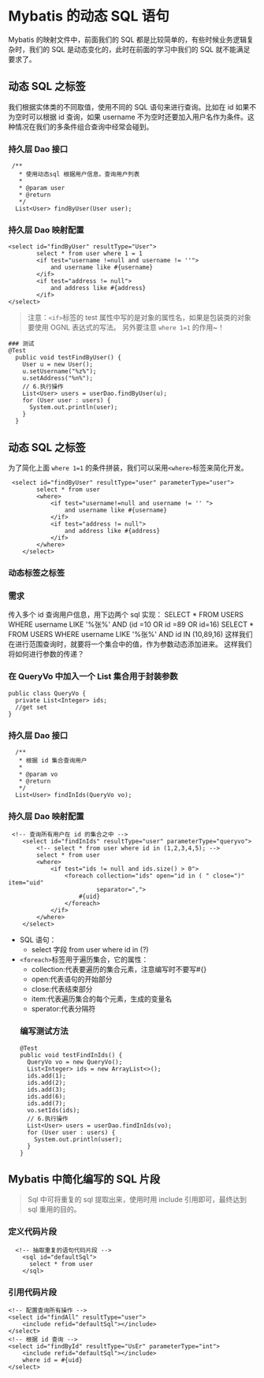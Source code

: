 # Mybatis 的动态 SQL 语句
Mybatis 的映射文件中，前面我们的 SQL 都是比较简单的，有些时候业务逻辑复杂时，我们的 SQL 是动态变化的，此时在前面的学习中我们的 SQL 就不能满足要求了。
## 动态 SQL 之<if>标签
我们根据实体类的不同取值，使用不同的 SQL 语句来进行查询。比如在 id 如果不为空时可以根据 id 查询，如果 username 不为空时还要加入用户名作为条件。这种情况在我们的多条件组合查询中经常会碰到。
### 持久层 Dao 接口
```
 /**
   * 使用动态sql 根据用户信息，查询用户列表
   *
   * @param user
   * @return
   */
  List<User> findByUser(User user);
```
### 持久层 Dao 映射配置
```
<select id="findByUser" resultType="User">
        select * from user where 1 = 1
        <if test="username !=null and username != ''">
            and username like #{username}
        </if>
        <if test="address != null">
            and address like #{address}
        </if>
</select>
```
>注意：`<if>`标签的 test 属性中写的是对象的属性名，如果是包装类的对象要使用 OGNL 表达式的写法。
另外要注意 `where 1=1` 的作用~！
```
### 测试
@Test
  public void testFindByUser() {
    User u = new User();
    u.setUsername("%z%");
    u.setAddress("%n%");
    // 6.执行操作
    List<User> users = userDao.findByUser(u);
    for (User user : users) {
      System.out.println(user);
    }
  }
```
## 动态 SQL 之<where>标签
为了简化上面 `where 1=1` 的条件拼装，我们可以采用`<where>`标签来简化开发。
```
 <select id="findByUser" resultType="user" parameterType="user">
        select * from user
        <where>
            <if test="username!=null and username != '' ">
                and username like #{username}
            </if>
            <if test="address != null">
                and address like #{address}
            </if>
        </where>
    </select>
```
### 动态标签之<foreach>标签
### 需求
传入多个 id 查询用户信息，用下边两个 sql 实现：
SELECT * FROM USERS WHERE username LIKE '%张%' AND (id =10 OR id =89 OR id=16)
SELECT * FROM USERS WHERE username LIKE '%张%' AND id IN (10,89,16)
这样我们在进行范围查询时，就要将一个集合中的值，作为参数动态添加进来。
这样我们将如何进行参数的传递？
### 在 QueryVo 中加入一个 List 集合用于封装参数
```
public class QueryVo {
  private List<Integer> ids;
  //get set
}
```
### 持久层 Dao 接口
```
  /**
   * 根据 id 集合查询用户
   *
   * @param vo
   * @return
   */
  List<User> findInIds(QueryVo vo);
```
### 持久层 Dao 映射配置
```
 <!-- 查询所有用户在 id 的集合之中 -->
    <select id="findInIds" resultType="user" parameterType="queryvo">
        <!-- select * from user where id in (1,2,3,4,5); -->
        select * from user
        <where>
            <if test="ids != null and ids.size() > 0">
                <foreach collection="ids" open="id in ( " close=")" item="uid"
                         separator=",">
                    #{uid}
                </foreach>
            </if>
        </where>
    </select>
```
- SQL 语句：
  - select 字段 from user where id in (?)
- `<foreach>`标签用于遍历集合，它的属性：
  - collection:代表要遍历的集合元素，注意编写时不要写#{}
  - open:代表语句的开始部分
  - close:代表结束部分
  - item:代表遍历集合的每个元素，生成的变量名
  - sperator:代表分隔符
  ### 编写测试方法
  ```
  @Test
  public void testFindInIds() {
    QueryVo vo = new QueryVo();
    List<Integer> ids = new ArrayList<>();
    ids.add(1);
    ids.add(2);
    ids.add(3);
    ids.add(6);
    ids.add(7);
    vo.setIds(ids);
    // 6.执行操作
    List<User> users = userDao.findInIds(vo);
    for (User user : users) {
      System.out.println(user);
    }
  }
  ```
## Mybatis 中简化编写的 SQL 片段
  > Sql 中可将重复的 sql 提取出来，使用时用 include 引用即可，最终达到 sql 重用的目的。
### 定义代码片段
```
  <!-- 抽取重复的语句代码片段 -->
    <sql id="defaultSql">
      select * from user
    </sql>
```
### 引用代码片段
```
<!-- 配置查询所有操作 --> 
<select id="findAll" resultType="user"> 
    <include refid="defaultSql"></include>
</select>
<!-- 根据 id 查询 --> 
<select id="findById" resultType="UsEr" parameterType="int">
    <include refid="defaultSql"></include>
    where id = #{uid}
</select>
```